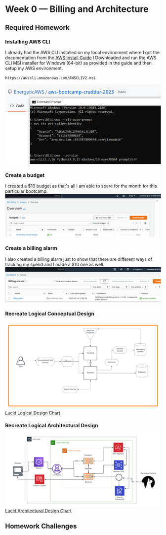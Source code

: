 # Week 0 — Billing and Architecture

## Required Homework

### Installing AWS CLI

I already had the AWS CLI installed on my local environment where I got the documentation from the [AWS Install Guide](https://docs.aws.amazon.com/cli/latest/userguide/getting-started-install.html)
I Downloaded and run the AWS CLI MSI installer for Windows (64-bit) as provided in the guide and then setup my AWS environment.
```
https://awscli.amazonaws.com/AWSCLIV2.msi
```
![Proof of working AWS CLI](assets/Week_0_AWS_CLI.png)

### Create a budget
I created a $10 budget as that's all I am able to spare for the month for this particular bootcamp.
![Image of the budget Alarm I created](assets/Week_0_Budgets.PNG)

### Create a billing alarm
I also created a billing alarm just to show that there are different ways of tracking my spend and I made a $10 one as well.
![Image of the billing alarm I created](assets/Week_0_Billing_Alarm.PNG)

### Recreate Logical Conceptual Design

![Crudder Logical Design](assets/Week_0_Crudder%20-%20Conceptual%20Diagram.png)
[Lucid Logical Design Chart](https://lucid.app/lucidchart/e96ce944-5723-4acf-9a0a-125b96c06477/edit?viewport_loc=-4450%2C59%2C2404%2C1174%2C0_0&invitationId=inv_f2342884-d436-479b-b8db-dc83ec828d76)

### Recreate Logical Architectural Design
![Crudder Architectural Design](assets/Week_0_Crudder%20Architecture%20Diagram.png)
[Lucid Architectural Design Chart](https://lucid.app/lucidchart/d7fd98be-89b3-4a0e-8d29-f9348ea2b130/edit?view_items=yT_wtKpkI4to&invitationId=inv_cd0daa28-6bc0-4ef7-992e-9dc0ac126b1d)

## Homework Challenges


